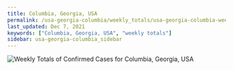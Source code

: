 ```yaml
---
title: Columbia, Georgia, USA
permalink: /usa-georgia-columbia/weekly_totals/usa-georgia-columbia-weekly_totals.html
last_updated: Dec 7, 2021
keywords: ["Columbia, Georgia, USA", "weekly totals"]
sidebar: usa-georgia-columbia_sidebar
---
```


![Weekly Totals of Confirmed Cases for Columbia, Georgia, USA](/covid_tracker/images/graphs/usa-georgia-columbia-weekly_totals_graph.png)
